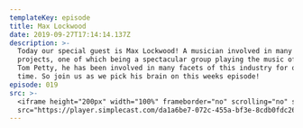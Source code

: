 ```yaml
---
templateKey: episode
title: Max Lockwood
date: 2019-09-27T17:14:14.137Z
description: >-
  Today our special guest is Max Lockwood! A musician involved in many different
  projects, one of which being a spectacular group playing the music of the late
  Tom Petty, he has been involved in many facets of this industry for quite some
  time. So join us as we pick his brain on this weeks episode!
episode: 019
src: >-
  <iframe height="200px" width="100%" frameborder="no" scrolling="no" seamless
  src="https://player.simplecast.com/da1a6be7-072c-455a-bf3e-8cdb0fdc2651?dark=false"></iframe>
---
```


